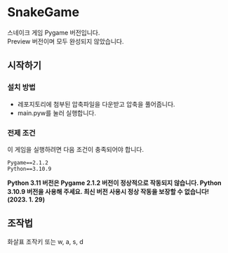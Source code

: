 # SnakeGame
스네이크 게임 Pygame 버전입니다.\
Preview 버전이며 모두 완성되지 않았습니다.

## 시작하기
### 설치 방법
* 레포지토리에 첨부된 압축파일을 다운받고 압축을 풀어줍니다.
* main.pyw를 눌러 실행합니다.

### 전제 조건
이 게임을 실행하려면 다음 조건이 충족되어야 합니다.

```
Pygame==2.1.2
Python==3.10.9
```

**Python 3.11 버전은 Pygame 2.1.2 버전이 정상적으로 작동되지 않습니다. Python 3.10.9 버전을 사용해 주세요. 최신 버전 사용시 정상 작동을 보장할 수 없습니다! (2023. 1. 29)**

## 조작법
화살표 조작키 또는 w, a, s, d